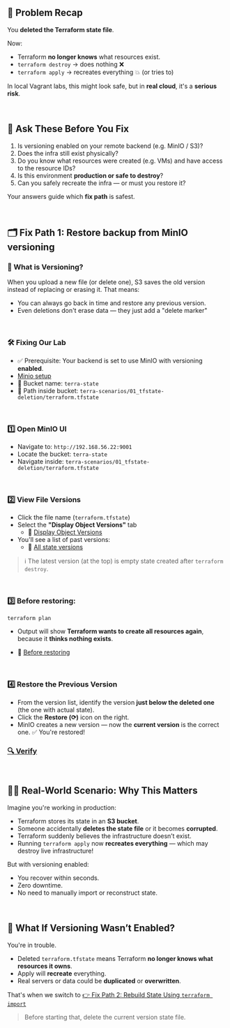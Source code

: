 ## 🧩 Problem Recap

You **deleted the Terraform state file**.

Now:

* Terraform **no longer knows** what resources exist.
* `terraform destroy` → does nothing ❌
* `terraform apply` → recreates everything 💥 (or tries to)

In local Vagrant labs, this might look safe, but in **real cloud**, it's a **serious risk**.

<br>

## 🧠 Ask These Before You Fix

1. Is versioning enabled on your remote backend (e.g. MinIO / S3)?
2. Does the infra still exist physically?
3. Do you know what resources were created (e.g. VMs) and have access to the resource IDs?
4. Is this environment **production or safe to destroy**?
5. Can you safely recreate the infra — or must you restore it?

Your answers guide which **fix path** is safest.

<br>

## 🗂 Fix Path 1: Restore backup from MinIO versioning

### 🧠 What is Versioning?

When you upload a new file (or delete one), S3 saves the old version instead of replacing or erasing it.
That means:
- You can always go back in time and restore any previous version.
- Even deletions don't erase data — they just add a "delete marker"

<br>

### 🛠 Fixing Our Lab

- ✅ Prerequisite: Your backend is set to use MinIO with versioning **enabled**.
- [Minio setup](../../../../infra/minio-server-S3/README.md)
- 📁 Bucket name: `terra-state`
- 📁 Path inside bucket: `terra-scenarios/01_tfstate-deletion/terraform.tfstate`

<br>

### 1️⃣ Open MinIO UI

* Navigate to: `http://192.168.56.22:9001`
* Locate the bucket: `terra-state`
* Navigate inside: `terra-scenarios/01_tfstate-deletion/terraform.tfstate`

<br>

### 2️⃣ View File Versions

* Click the file name (`terraform.tfstate`)
* Select the **"Display Object Versions"** tab
  - 📸 [Display Object Versions](./assets/minio.png)
* You'll see a list of past versions:
  - 📸 [All state versions](./assets/versions.png)

> ℹ️ The latest version (at the top) is empty state created after `terraform destroy`.

<br>

### 3️⃣ Before restoring:

```bash
terraform plan
```

* Output will show **Terraform wants to create all resources again**, because it **thinks nothing exists**.
- 📸 [Before restoring](./assets/plan_before_fix.png)

<br>

### 4️⃣ Restore the Previous Version

* From the version list, identify the version **just below the deleted one** (the one with actual state).
* Click the **Restore (⟳)** icon on the right.
* MinIO creates a new version — now the **current version** is the correct one.
  ✅ You're restored!

### [🔍 Verify](./verify.md#-verify-path-1-restore-backup-from-minio-versioning)  

<br>

## 🧑‍💼 Real-World Scenario: Why This Matters

Imagine you're working in production:

* Terraform stores its state in an **S3 bucket**.
* Someone accidentally **deletes the state file** or it becomes **corrupted**.
* Terraform suddenly believes the infrastructure doesn’t exist.
* Running `terraform apply` now **recreates everything** — which may destroy live infrastructure!

But with versioning enabled:

* You recover within seconds.
* Zero downtime.
* No need to manually import or reconstruct state.

<br>

## 🧨 What If Versioning Wasn’t Enabled?

You're in trouble.

* Deleted `terraform.tfstate` means Terraform **no longer knows what resources it owns**.
* Apply will **recreate** everything.
* Real servers or data could be **duplicated** or **overwritten**.

That's when we switch to [👉 Fix Path 2: Rebuild State Using `terraform import`](./fix-path-2.md)

> Before starting that, delete the current version state file. 
